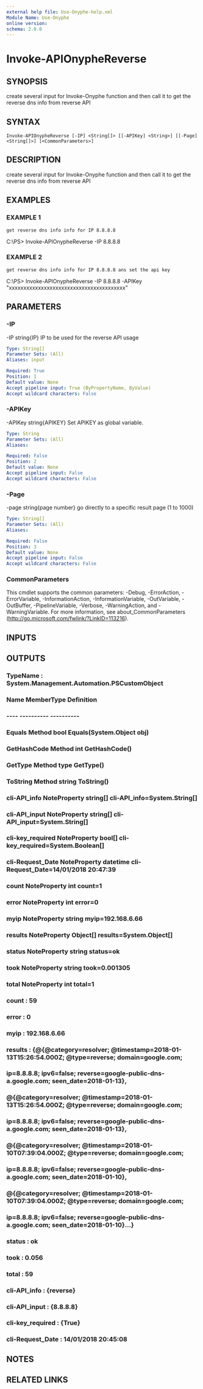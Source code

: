 ```yaml
---
external help file: Use-Onyphe-help.xml
Module Name: Use-Onyphe
online version:
schema: 2.0.0
---
```


# Invoke-APIOnypheReverse

## SYNOPSIS
create several input for Invoke-Onyphe function and then call it to get the reverse dns info from reverse API

## SYNTAX

```
Invoke-APIOnypheReverse [-IP] <String[]> [[-APIKey] <String>] [[-Page] <String[]>] [<CommonParameters>]
```

## DESCRIPTION
create several input for Invoke-Onyphe function and then call it to get the reverse dns info from reverse API

## EXAMPLES

### EXAMPLE 1
```
get reverse dns info info for IP 8.8.8.8
```

C:\PS\> Invoke-APIOnypheReverse -IP 8.8.8.8

### EXAMPLE 2
```
get reverse dns info info for IP 8.8.8.8 ans set the api key
```

C:\PS\> Invoke-APIOnypheReverse -IP 8.8.8.8 -APIKey "xxxxxxxxxxxxxxxxxxxxxxxxxxxxxxxxxxxxxxxx"

## PARAMETERS

### -IP
-IP string{IP}
IP to be used for the reverse API usage

```yaml
Type: String[]
Parameter Sets: (All)
Aliases: input

Required: True
Position: 1
Default value: None
Accept pipeline input: True (ByPropertyName, ByValue)
Accept wildcard characters: False
```

### -APIKey
-APIKey string{APIKEY}
Set APIKEY as global variable.

```yaml
Type: String
Parameter Sets: (All)
Aliases:

Required: False
Position: 2
Default value: None
Accept pipeline input: False
Accept wildcard characters: False
```

### -Page
-page string{page number}
go directly to a specific result page (1 to 1000)

```yaml
Type: String[]
Parameter Sets: (All)
Aliases:

Required: False
Position: 3
Default value: None
Accept pipeline input: False
Accept wildcard characters: False
```

### CommonParameters
This cmdlet supports the common parameters: -Debug, -ErrorAction, -ErrorVariable, -InformationAction, -InformationVariable, -OutVariable, -OutBuffer, -PipelineVariable, -Verbose, -WarningAction, and -WarningVariable.
For more information, see about_CommonParameters (http://go.microsoft.com/fwlink/?LinkID=113216).

## INPUTS

## OUTPUTS

### TypeName : System.Management.Automation.PSCustomObject
### Name             MemberType   Definition
### ----             ----------   ----------
### Equals           Method       bool Equals(System.Object obj)
### GetHashCode      Method       int GetHashCode()
### GetType          Method       type GetType()
### ToString         Method       string ToString()
### cli-API_info     NoteProperty string[] cli-API_info=System.String[]
### cli-API_input    NoteProperty string[] cli-API_input=System.String[]
### cli-key_required NoteProperty bool[] cli-key_required=System.Boolean[]
### cli-Request_Date NoteProperty datetime cli-Request_Date=14/01/2018 20:47:39
### count            NoteProperty int count=1
### error            NoteProperty int error=0
### myip             NoteProperty string myip=192.168.6.66
### results          NoteProperty Object[] results=System.Object[]
### status           NoteProperty string status=ok
### took             NoteProperty string took=0.001305
### total            NoteProperty int total=1
### count            : 59
### error            : 0
### myip             : 192.168.6.66
### results          : {@{@category=resolver; @timestamp=2018-01-13T15:26:54.000Z; @type=reverse; domain=google.com;
### 			ip=8.8.8.8; ipv6=false; reverse=google-public-dns-a.google.com; seen_date=2018-01-13},
### 			@{@category=resolver; @timestamp=2018-01-13T15:26:54.000Z; @type=reverse; domain=google.com;
### 			ip=8.8.8.8; ipv6=false; reverse=google-public-dns-a.google.com; seen_date=2018-01-13},
### 			@{@category=resolver; @timestamp=2018-01-10T07:39:04.000Z; @type=reverse; domain=google.com;
### 			ip=8.8.8.8; ipv6=false; reverse=google-public-dns-a.google.com; seen_date=2018-01-10},
### 			@{@category=resolver; @timestamp=2018-01-10T07:39:04.000Z; @type=reverse; domain=google.com;
### 			ip=8.8.8.8; ipv6=false; reverse=google-public-dns-a.google.com; seen_date=2018-01-10}...}
### status           : ok
### took             : 0.056
### total            : 59
### cli-API_info     : {reverse}
### cli-API_input    : {8.8.8.8}
### cli-key_required : {True}
### cli-Request_Date : 14/01/2018 20:45:08
## NOTES

## RELATED LINKS
